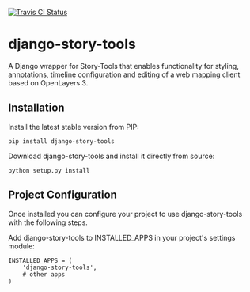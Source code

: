 [![Travis CI Status](https://travis-ci.org/MapStory/django-story-tools.svg?branch=chore%2Fbootstrap)](https://travis-ci.org/MapStory/django-story-tools)
# django-story-tools
A Django wrapper for Story-Tools that enables functionality for styling, annotations, timeline configuration and editing of a web mapping client based on OpenLayers 3.

Installation
---------------------

Install the latest stable version from PIP:

```pip install django-story-tools```

Download django-story-tools and install it directly from source:

```python setup.py install```


Project Configuration
---------------------

Once installed you can configure your project to use django-story-tools with the following steps.

Add django-story-tools to INSTALLED_APPS in your project's settings module:

```
INSTALLED_APPS = (
    'django-story-tools',
    # other apps
)
```

